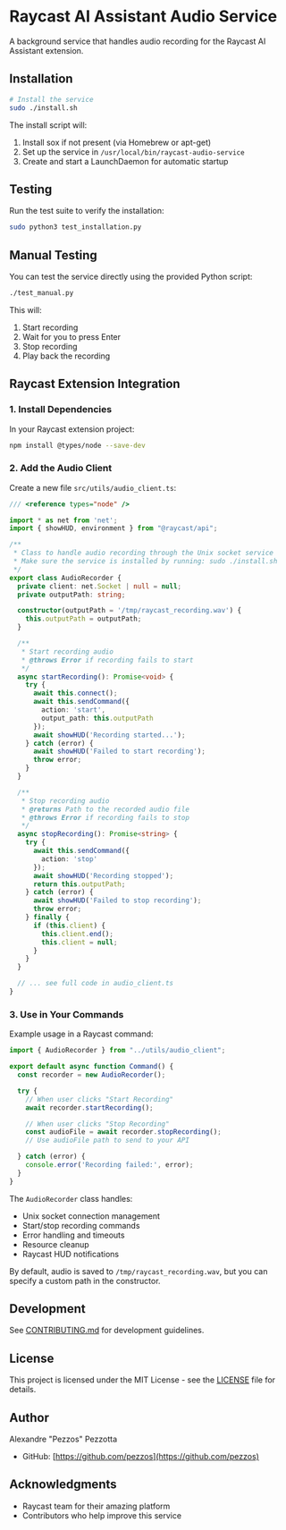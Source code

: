 # Raycast AI Assistant Audio Service

A background service that handles audio recording for the Raycast AI Assistant extension.

## Installation

```bash
# Install the service
sudo ./install.sh
```

The install script will:
1. Install sox if not present (via Homebrew or apt-get)
2. Set up the service in `/usr/local/bin/raycast-audio-service`
3. Create and start a LaunchDaemon for automatic startup

## Testing

Run the test suite to verify the installation:
```bash
sudo python3 test_installation.py
```

## Manual Testing

You can test the service directly using the provided Python script:
```bash
./test_manual.py
```

This will:
1. Start recording
2. Wait for you to press Enter
3. Stop recording
4. Play back the recording

## Raycast Extension Integration

### 1. Install Dependencies

In your Raycast extension project:
```bash
npm install @types/node --save-dev
```

### 2. Add the Audio Client

Create a new file `src/utils/audio_client.ts`:

```typescript
/// <reference types="node" />

import * as net from 'net';
import { showHUD, environment } from "@raycast/api";

/**
 * Class to handle audio recording through the Unix socket service
 * Make sure the service is installed by running: sudo ./install.sh
 */
export class AudioRecorder {
  private client: net.Socket | null = null;
  private outputPath: string;

  constructor(outputPath = '/tmp/raycast_recording.wav') {
    this.outputPath = outputPath;
  }

  /**
   * Start recording audio
   * @throws Error if recording fails to start
   */
  async startRecording(): Promise<void> {
    try {
      await this.connect();
      await this.sendCommand({
        action: 'start',
        output_path: this.outputPath
      });
      await showHUD('Recording started...');
    } catch (error) {
      await showHUD('Failed to start recording');
      throw error;
    }
  }

  /**
   * Stop recording audio
   * @returns Path to the recorded audio file
   * @throws Error if recording fails to stop
   */
  async stopRecording(): Promise<string> {
    try {
      await this.sendCommand({
        action: 'stop'
      });
      await showHUD('Recording stopped');
      return this.outputPath;
    } catch (error) {
      await showHUD('Failed to stop recording');
      throw error;
    } finally {
      if (this.client) {
        this.client.end();
        this.client = null;
      }
    }
  }

  // ... see full code in audio_client.ts
}
```

### 3. Use in Your Commands

Example usage in a Raycast command:

```typescript
import { AudioRecorder } from "../utils/audio_client";

export default async function Command() {
  const recorder = new AudioRecorder();

  try {
    // When user clicks "Start Recording"
    await recorder.startRecording();

    // When user clicks "Stop Recording"
    const audioFile = await recorder.stopRecording();
    // Use audioFile path to send to your API

  } catch (error) {
    console.error('Recording failed:', error);
  }
}
```

The `AudioRecorder` class handles:
- Unix socket connection management
- Start/stop recording commands
- Error handling and timeouts
- Resource cleanup
- Raycast HUD notifications

By default, audio is saved to `/tmp/raycast_recording.wav`, but you can specify a custom path in the constructor.

## Development

See [CONTRIBUTING.md](CONTRIBUTING.md) for development guidelines.

## License

This project is licensed under the MIT License - see the [LICENSE](LICENSE) file for details.

## Author

Alexandre "Pezzos" Pezzotta
- GitHub: [https://github.com/pezzos](https://github.com/pezzos)

## Acknowledgments

- Raycast team for their amazing platform
- Contributors who help improve this service
